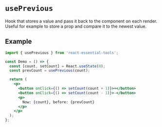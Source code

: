 # `usePrevious`

Hook that stores a value and pass it back to the component on each render.
Useful for example to store a prop and compare it to the newest value.

## Example

```jsx
import { usePrevious } from 'react-essential-tools';

const Demo = () => {
  const [count, setCount] = React.useState(0);
  const prevCount = usePrevious(count);

  return (
    <p>
      <button onClick={() => setCount(count + 1)}>+</button>
      <button onClick={() => setCount(count - 1)}>-</button>
      <p>
        Now: {count}, before: {prevCount}
      </p>
    </p>
  );
};
```
